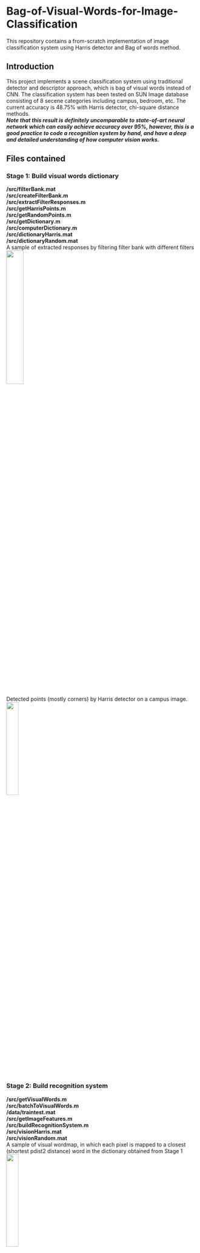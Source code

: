 # Bag-of-Visual-Words-for-Image-Classification
This repository contains a from-scratch implementation of image classification system using Harris detector and Bag of words method.
## Introduction  
This project implements a scene classification system using traditional detector and descriptor approach, which is bag of visual words instead of CNN. The classification system has been tested on SUN Image database consisting of 8 secene categories including campus, bedroom, etc. The current accuracy is 48.75% with Harris detector, chi-square distance methods.  
**_Note that this result is definitely uncomparable to state-of-art neural network which can easily achieve accuracy over 95%, however, this is a good practice to code a recognition system by hand, and have a deep and detailed understanding of how computer vision works._**  
## Files contained  
### Stage 1: Build visual words dictionary  
**/src/filterBank.mat  
/src/createFilterBank.m  
/src/extractFilterResponses.m  
/src/getHarrisPoints.m  
/src/getRandomPoints.m  
/src/getDictionary.m  
/src/computerDictionary.m  
/src/dictionaryHarris.mat  
/src/dictionaryRandom.mat**    
A sample of extracted responses by filtering filter bank with different filters  
<img src="https://github.com/ziliHarvey/Bag-of-Visual-Words-for-Image-Classification/raw/master/filter_responses.png" width=30% height=30%>  
Detected points (mostly corners) by Harris detector on a campus image.  
<img src="https://github.com/ziliHarvey/Bag-of-Visual-Words-for-Image-Classification/raw/master/harris_detection.png" width=25% height=25%>
### Stage 2: Build recognition system  
**/src/getVisualWords.m  
/src/batchToVisualWords.m  
/data/traintest.mat  
/src/getImageFeatures.m  
/src/buildRecognitionSystem.m  
/src/visionHarris.mat  
/src/visionRandom.mat**    
A sample of visual wordmap, in which each pixel is mapped to a closest (shortest pdist2 distance) word in the dictionary obtained from Stage 1  
<img src="https://github.com/ziliHarvey/Bag-of-Visual-Words-for-Image-Classification/raw/master/wordmap_for_harris_dictionary.png" width=25% height=25%>
### Stage 3: Evaluate recognition system  
**/src/getImageDistance.m  
/src/evaluateRecognitionSystem.m  
/data**  
